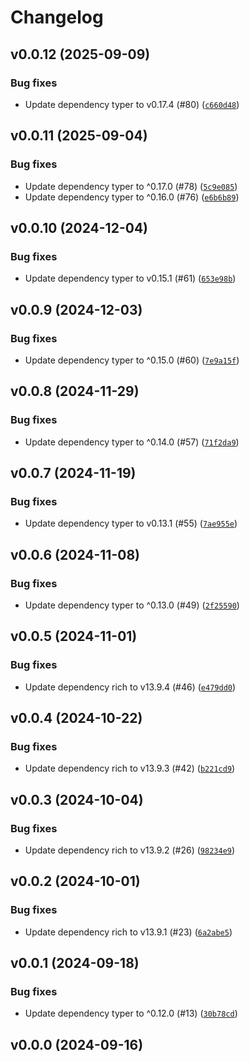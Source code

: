 # Changelog

## v0.0.12 (2025-09-09)

### Bug fixes

- Update dependency typer to v0.17.4 (#80) ([`c660d48`](https://github.com/34j/bfg-friendly/commit/c660d489e917c6fbc9d3f08828c30228af52c4bc))

## v0.0.11 (2025-09-04)

### Bug fixes

- Update dependency typer to ^0.17.0 (#78) ([`5c9e085`](https://github.com/34j/bfg-friendly/commit/5c9e0858cbbb520dab71ff2b4362ab5ab1dc5726))
- Update dependency typer to ^0.16.0 (#76) ([`e6b6b89`](https://github.com/34j/bfg-friendly/commit/e6b6b89ae5714ad1a771c2496d092133916754b0))

## v0.0.10 (2024-12-04)

### Bug fixes

- Update dependency typer to v0.15.1 (#61) ([`653e98b`](https://github.com/34j/bfg-friendly/commit/653e98b9658f7ccdd2f0283b25ad2629b0fb5c59))

## v0.0.9 (2024-12-03)

### Bug fixes

- Update dependency typer to ^0.15.0 (#60) ([`7e9a15f`](https://github.com/34j/bfg-friendly/commit/7e9a15f426600c1083f186888d8308d62c0a939b))

## v0.0.8 (2024-11-29)

### Bug fixes

- Update dependency typer to ^0.14.0 (#57) ([`71f2da9`](https://github.com/34j/bfg-friendly/commit/71f2da9dad788c816c16a968b5883b1066327125))

## v0.0.7 (2024-11-19)

### Bug fixes

- Update dependency typer to v0.13.1 (#55) ([`7ae955e`](https://github.com/34j/bfg-friendly/commit/7ae955ead450407c90a7ec38d60ec19e358e7e72))

## v0.0.6 (2024-11-08)

### Bug fixes

- Update dependency typer to ^0.13.0 (#49) ([`2f25590`](https://github.com/34j/bfg-friendly/commit/2f25590142324fc46816bacc5722bde4c42a6415))

## v0.0.5 (2024-11-01)

### Bug fixes

- Update dependency rich to v13.9.4 (#46) ([`e479dd0`](https://github.com/34j/bfg-friendly/commit/e479dd0d7297a2de41ffa07433853aefae96540a))

## v0.0.4 (2024-10-22)

### Bug fixes

- Update dependency rich to v13.9.3 (#42) ([`b221cd9`](https://github.com/34j/bfg-friendly/commit/b221cd9018cfcee82d80fc0d03d1095b4bbbf37a))

## v0.0.3 (2024-10-04)

### Bug fixes

- Update dependency rich to v13.9.2 (#26) ([`98234e9`](https://github.com/34j/bfg-friendly/commit/98234e9ef56f35780328902df54e42918daa7a47))

## v0.0.2 (2024-10-01)

### Bug fixes

- Update dependency rich to v13.9.1 (#23) ([`6a2abe5`](https://github.com/34j/bfg-friendly/commit/6a2abe5990380098377e4f2363824ed391d91cdf))

## v0.0.1 (2024-09-18)

### Bug fixes

- Update dependency typer to ^0.12.0 (#13) ([`30b78cd`](https://github.com/34j/bfg-friendly/commit/30b78cdebba16f33ae7ac8379b8d57702e6ca8fe))

## v0.0.0 (2024-09-16)
